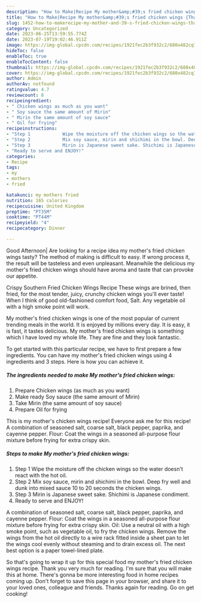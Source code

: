 ```yaml
---
description: "How to Make|Recipe My mother&amp;#39;s fried chicken wings {That is Special"
title: "How to Make|Recipe My mother&amp;#39;s fried chicken wings {That is Special"
slug: 1452-how-to-makerecipe-my-mother-and-39-s-fried-chicken-wings-that-is-special
category: Uncategorized
date: 2023-06-25T13:59:55.774Z
date: 2023-07-19T19:02:46.911Z
image: https://img-global.cpcdn.com/recipes/1921fec2b3f932c2/680x482cq70/my-mothers-fried-chicken-wings-recipe-main-photo.jpg
hideToc: false
enableToc: true
enableTocContent: false
thumbnail: https://img-global.cpcdn.com/recipes/1921fec2b3f932c2/680x482cq70/my-mothers-fried-chicken-wings-recipe-main-photo.jpg
cover: https://img-global.cpcdn.com/recipes/1921fec2b3f932c2/680x482cq70/my-mothers-fried-chicken-wings-recipe-main-photo.jpg
author: Admin
authorAv: notfound
ratingvalue: 4.7
reviewcount: 8
recipeingredient:
- " Chicken wings as much as you want"
- " Soy sauce the same amount of Mirin"
- " Mirin the same amount of soy sauce"
- " Oil for frying"
recipeinstructions:
- "Step 1            Wipe the moisture off the chicken wings so the water doesn&#39;t react with the hot oil."
- "Step 2            Mix soy sauce, mirin and shichimi in the bowl. Deep fry well and dunk into mixed sauce 10 to 20 seconds the chicken wings."
- "Step 3            Mirin is Japanese sweet sake. Shichimi is Japanese condiment."
- "Ready to serve and ENJOY!"
categories:
- Recipe
tags:
- my
- mothers
- fried

katakunci: my mothers fried 
nutrition: 165 calories
recipecuisine: United Kingdom
preptime: "PT35M"
cooktime: "PT44M"
recipeyield: "4"
recipecategory: Dinner

---
```



Good Afternoon| Are looking for a recipe idea my mother&#39;s fried chicken wings tasty? The method of making is difficult to easy. If wrong process it, the result will be tasteless and even unpleasant. Meanwhile the delicious my mother&#39;s fried chicken wings should have aroma and taste that can provoke our appetite.





Crispy Southern Fried Chicken Wings Recipe These wings are brined, then fried, for the most tender, juicy, crunchy chicken wings you&#39;ll ever taste! When I think of good old-fashioned comfort food, Salt. Any vegetable oil with a high smoke point will work.

My mother&#39;s fried chicken wings is one of the most popular of current trending meals in the world. It is enjoyed by millions every day. It is easy, it is fast, it tastes delicious. My mother&#39;s fried chicken wings is something which I have loved my whole life. They are fine and they look fantastic.


To get started with this particular recipe, we have to first prepare a few ingredients. You can have my mother&#39;s fried chicken wings using 4 ingredients and 3 steps. Here is how you can achieve it.

<!--inarticleads1-->

##### The ingredients needed to make My mother&#39;s fried chicken wings:

1. Prepare  Chicken wings (as much as you want)
1. Make ready  Soy sauce (the same amount of Mirin)
1. Take  Mirin (the same amount of soy sauce)
1. Prepare  Oil for frying


This is my mother&#39;s chicken wings recipe! Everyone ask me for this recipe! A combination of seasoned salt, coarse salt, black pepper, paprika, and cayenne pepper. Flour: Coat the wings in a seasoned all-purpose flour mixture before frying for extra crispy skin. 

<!--inarticleads2-->

##### Steps to make My mother&#39;s fried chicken wings:

1. Step 1            Wipe the moisture off the chicken wings so the water doesn&#39;t react with the hot oil.
1. Step 2            Mix soy sauce, mirin and shichimi in the bowl. Deep fry well and dunk into mixed sauce 10 to 20 seconds the chicken wings.
1. Step 3            Mirin is Japanese sweet sake. Shichimi is Japanese condiment.
1. Ready to serve and ENJOY!

A combination of seasoned salt, coarse salt, black pepper, paprika, and cayenne pepper. Flour: Coat the wings in a seasoned all-purpose flour mixture before frying for extra crispy skin. Oil: Use a neutral oil with a high smoke point, such as vegetable oil, to fry the chicken wings. Remove the wings from the hot oil directly to a wire rack fitted inside a sheet pan to let the wings cool evenly without steaming and to drain excess oil. The next best option is a paper towel-lined plate. 

So that's going to wrap it up for this special food my mother&#39;s fried chicken wings recipe. Thank you very much for reading. I'm sure that you will make this at home. There's gonna be more interesting food in home recipes coming up. Don't forget to save this page in your browser, and share it to your loved ones, colleague and friends. Thanks again for reading. Go on get cooking!
